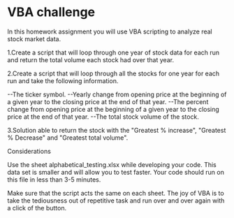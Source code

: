 #  VBA challenge

In this homework assignment you will use VBA scripting to analyze real stock market data.

1.Create a script that will loop through one year of stock data for each run and return the total volume each stock had over that year.

2.Create a script that will loop through all the stocks for one year for each run and take the following information.


--The ticker symbol.
--Yearly change from opening price at the beginning of a given year to the closing price at the end of that year.
--The percent change from opening price at the beginning of a given year to the closing price at the end of that year.
--The total stock volume of the stock.

3.Solution able to return the stock with the "Greatest % increase", "Greatest % Decrease" and "Greatest total volume".

Considerations


Use the sheet alphabetical_testing.xlsx while developing your code. This data set is smaller and will allow you to test faster. Your code should run on this file in less than 3-5 minutes.


Make sure that the script acts the same on each sheet. The joy of VBA is to take the tediousness out of repetitive task and run over and over again with a click of the button.
